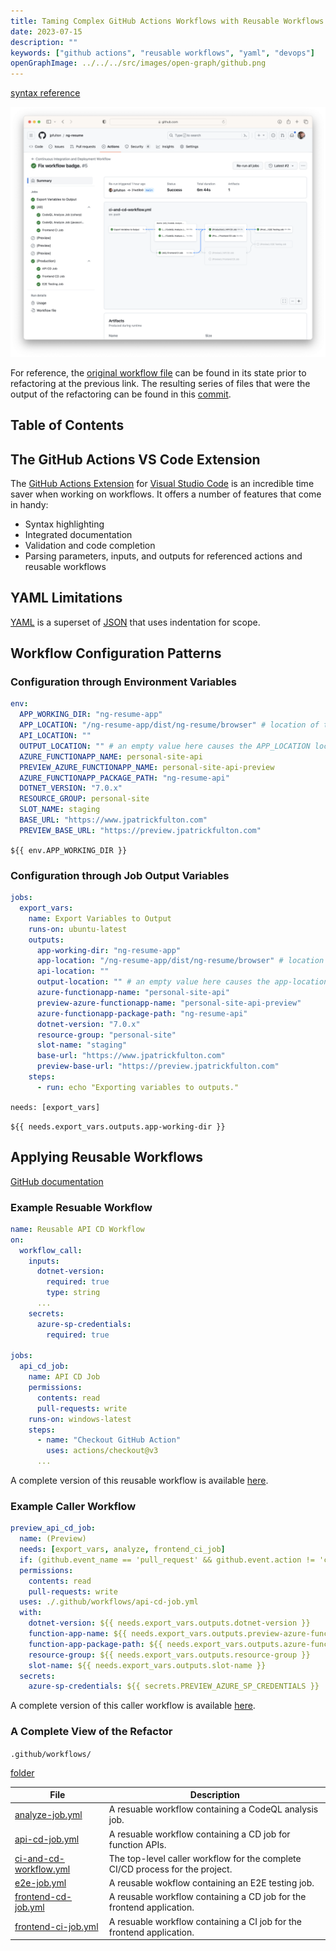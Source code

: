 ```yaml
---
title: Taming Complex GitHub Actions Workflows with Reusable Workflows
date: 2023-07-15
description: ""
keywords: ["github actions", "reusable workflows", "yaml", "devops"]
openGraphImage: ../../../src/images/open-graph/github.png
---
```


[syntax reference](https://learnxinyminutes.com/docs/yaml/)

![GitHub Actions Workflow Screenshot](./github-workflow.png)

For reference, the
[original workflow file](https://github.com/jpfulton/ng-resume/blob/f914a2063b1146d44cf6f3654d327ae9ca3c186e/.github/workflows/ci-and-cd.yml)
can be found in its state prior to refactoring at the previous link. The resulting
series of files that were the output of the refactoring can be found in this
[commit](https://github.com/jpfulton/ng-resume/commit/897c77ecb25fe313b35d4f5a3d8b9da60c276d9b).

## Table of Contents

## The GitHub Actions VS Code Extension

The
[GitHub Actions Extension](https://marketplace.visualstudio.com/items?itemName=github.vscode-github-actions)
for [Visual Studio Code](https://code.visualstudio.com) is an incredible time saver
when working on workflows. It offers a number of features that come in handy:

- Syntax highlighting
- Integrated documentation
- Validation and code completion
- Parsing parameters, inputs, and outputs for referenced actions and reusable workflows

## YAML Limitations

[YAML](https://yaml.org) is a superset of [JSON](https://www.json.org/json-en.html)
that uses indentation for scope.

## Workflow Configuration Patterns

### Configuration through Environment Variables

```yaml
env:
  APP_WORKING_DIR: "ng-resume-app"
  APP_LOCATION: "/ng-resume-app/dist/ng-resume/browser" # location of the client application build artifacts
  API_LOCATION: ""
  OUTPUT_LOCATION: "" # an empty value here causes the APP_LOCATION location to be pushed to Azure
  AZURE_FUNCTIONAPP_NAME: personal-site-api
  PREVIEW_AZURE_FUNCTIONAPP_NAME: personal-site-api-preview
  AZURE_FUNCTIONAPP_PACKAGE_PATH: "ng-resume-api"
  DOTNET_VERSION: "7.0.x"
  RESOURCE_GROUP: personal-site
  SLOT_NAME: staging
  BASE_URL: "https://www.jpatrickfulton.com"
  PREVIEW_BASE_URL: "https://preview.jpatrickfulton.com"
```

`${{ env.APP_WORKING_DIR }}`

### Configuration through Job Output Variables

```yaml
jobs:
  export_vars:
    name: Export Variables to Output
    runs-on: ubuntu-latest
    outputs:
      app-working-dir: "ng-resume-app"
      app-location: "/ng-resume-app/dist/ng-resume/browser" # location of the client application build artifacts
      api-location: ""
      output-location: "" # an empty value here causes the app-location location to be pushed to Azure
      azure-functionapp-name: "personal-site-api"
      preview-azure-functionapp-name: "personal-site-api-preview"
      azure-functionapp-package-path: "ng-resume-api"
      dotnet-version: "7.0.x"
      resource-group: "personal-site"
      slot-name: "staging"
      base-url: "https://www.jpatrickfulton.com"
      preview-base-url: "https://preview.jpatrickfulton.com"
    steps:
      - run: echo "Exporting variables to outputs."
```

`needs: [export_vars]`

`${{ needs.export_vars.outputs.app-working-dir }}`

## Applying Reusable Workflows

[GitHub documentation](https://docs.github.com/en/actions/using-workflows/reusing-workflows)

### Example Resuable Workflow

```yaml {3,4,9,13}{numberLines: true}
name: Reusable API CD Workflow
on:
  workflow_call:
    inputs:
      dotnet-version:
        required: true
        type: string
      ...
    secrets:
      azure-sp-credentials:
        required: true

jobs:
  api_cd_job:
    name: API CD Job
    permissions:
      contents: read
      pull-requests: write
    runs-on: windows-latest
    steps:
      - name: "Checkout GitHub Action"
        uses: actions/checkout@v3
      ...
```

A complete version of this reusable workflow is available
[here](https://github.com/jpfulton/ng-resume/blob/main/.github/workflows/api-cd-job.yml).

### Example Caller Workflow

```yaml {3,8,9,15}{numberLines: true}
preview_api_cd_job:
  name: (Preview)
  needs: [export_vars, analyze, frontend_ci_job]
  if: (github.event_name == 'pull_request' && github.event.action != 'closed')
  permissions:
    contents: read
    pull-requests: write
  uses: ./.github/workflows/api-cd-job.yml
  with:
    dotnet-version: ${{ needs.export_vars.outputs.dotnet-version }}
    function-app-name: ${{ needs.export_vars.outputs.preview-azure-functionapp-name }}
    function-app-package-path: ${{ needs.export_vars.outputs.azure-functionapp-package-path }}
    resource-group: ${{ needs.export_vars.outputs.resource-group }}
    slot-name: ${{ needs.export_vars.outputs.slot-name }}
  secrets:
    azure-sp-credentials: ${{ secrets.PREVIEW_AZURE_SP_CREDENTIALS }}
```

A complete version of this caller workflow is available
[here](https://github.com/jpfulton/ng-resume/blob/main/.github/workflows/ci-and-cd-workflow.yml).

### A Complete View of the Refactor

`.github/workflows/`

[folder](https://github.com/jpfulton/ng-resume/tree/main/.github/workflows)

| File                                                                                                               | Description                                                                   |
| ------------------------------------------------------------------------------------------------------------------ | ----------------------------------------------------------------------------- |
| [analyze-job.yml](https://github.com/jpfulton/ng-resume/blob/main/.github/workflows/analyze-job.yml)               | A resuable workflow containing a CodeQL analysis job.                         |
| [api-cd-job.yml](https://github.com/jpfulton/ng-resume/blob/main/.github/workflows/api-cd-job.yml)                 | A resuable workflow containing a CD job for function APIs.                    |
| [ci-and-cd-workflow.yml](https://github.com/jpfulton/ng-resume/blob/main/.github/workflows/ci-and-cd-workflow.yml) | The top-level caller workflow for the complete CI/CD process for the project. |
| [e2e-job.yml](https://github.com/jpfulton/ng-resume/blob/main/.github/workflows/e2e-job.yml)                       | A reusable wokflow containing an E2E testing job.                             |
| [frontend-cd-job.yml](https://github.com/jpfulton/ng-resume/blob/main/.github/workflows/frontend-cd-job.yml)       | A reusable workflow containing a CD job for the frontend application.         |
| [frontend-ci-job.yml](https://github.com/jpfulton/ng-resume/blob/main/.github/workflows/frontend-ci-job.yml)       | A resuable workflow containing a CI job for the frontend application.         |
